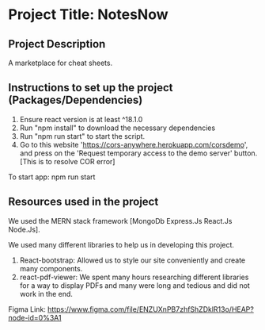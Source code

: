 # Project Title: NotesNow

## Project Description

A marketplace for cheat sheets.

## Instructions to set up the project (Packages/Dependencies)

1. Ensure react version is at least ^18.1.0
2. Run "npm install" to download the necessary dependencies
3. Run "npm run start" to start the script.
4. Go to this website 'https://cors-anywhere.herokuapp.com/corsdemo', and press on the 'Request temporary access to the demo server' button. [This is to resolve COR error]

To start app: npm run start

## Resources used in the project

We used the MERN stack framework [MongoDb Express.Js React.Js Node.Js]. 

We used many different libraries to help us in developing this project. 

1. React-bootstrap: Allowed us to style our site conveniently and create many components.
2. react-pdf-viewer: We spent many hours researching different libraries for a way to display PDFs and many were long and tedious and did not work in the end.

Figma Link: https://www.figma.com/file/ENZUXnPB7zhfShZDklR13o/HEAP?node-id=0%3A1
    
